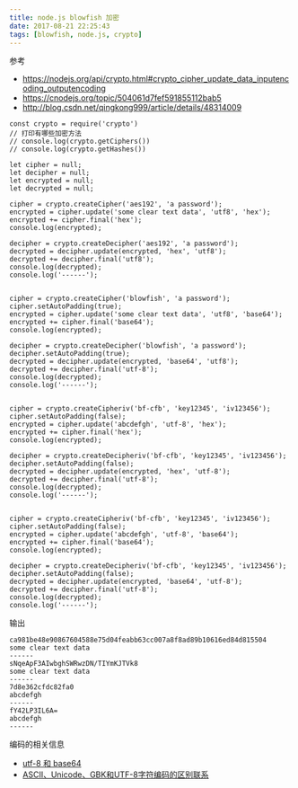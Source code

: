 ```yaml
---
title: node.js blowfish 加密
date: 2017-08-21 22:25:43
tags: [blowfish, node.js, crypto]
---
```



参考

* <https://nodejs.org/api/crypto.html#crypto_cipher_update_data_inputencoding_outputencoding>
* <https://cnodejs.org/topic/504061d7fef591855112bab5>
* <http://blog.csdn.net/qingkong999/article/details/48314009>

<!--more-->


```
const crypto = require('crypto')
// 打印有哪些加密方法
// console.log(crypto.getCiphers())
// console.log(crypto.getHashes())

let cipher = null;
let decipher = null;
let encrypted = null;
let decrypted = null;

cipher = crypto.createCipher('aes192', 'a password');
encrypted = cipher.update('some clear text data', 'utf8', 'hex');
encrypted += cipher.final('hex');
console.log(encrypted);

decipher = crypto.createDecipher('aes192', 'a password');
decrypted = decipher.update(encrypted, 'hex', 'utf8');
decrypted += decipher.final('utf8');
console.log(decrypted);
console.log('------');


cipher = crypto.createCipher('blowfish', 'a password');
cipher.setAutoPadding(true);
encrypted = cipher.update('some clear text data', 'utf8', 'base64');
encrypted += cipher.final('base64');
console.log(encrypted);

decipher = crypto.createDecipher('blowfish', 'a password');
decipher.setAutoPadding(true);
decrypted = decipher.update(encrypted, 'base64', 'utf8');
decrypted += decipher.final('utf-8');
console.log(decrypted);
console.log('------');


cipher = crypto.createCipheriv('bf-cfb', 'key12345', 'iv123456');
cipher.setAutoPadding(false);
encrypted = cipher.update('abcdefgh', 'utf-8', 'hex');
encrypted += cipher.final('hex');
console.log(encrypted);

decipher = crypto.createDecipheriv('bf-cfb', 'key12345', 'iv123456');
decipher.setAutoPadding(false);
decrypted = decipher.update(encrypted, 'hex', 'utf-8');
decrypted += decipher.final('utf-8');
console.log(decrypted);
console.log('------');


cipher = crypto.createCipheriv('bf-cfb', 'key12345', 'iv123456');
cipher.setAutoPadding(false);
encrypted = cipher.update('abcdefgh', 'utf-8', 'base64');
encrypted += cipher.final('base64');
console.log(encrypted);

decipher = crypto.createDecipheriv('bf-cfb', 'key12345', 'iv123456');
decipher.setAutoPadding(false);
decrypted = decipher.update(encrypted, 'base64', 'utf-8');
decrypted += decipher.final('utf-8');
console.log(decrypted);
console.log('------');
```


输出

```
ca981be48e90867604588e75d04feabb63cc007a8f8ad89b10616ed84d815504
some clear text data
------
sNqeApF3AIwbghSWRwzDN/TIYmKJTVk8
some clear text data
------
7d8e362cfdc82fa0
abcdefgh
------
fY42LP3IL6A=
abcdefgh
------
```


编码的相关信息

* [utf-8 和 base64](../../../../2017/08/21/utf-8-和-base64/)
* [ASCII、Unicode、GBK和UTF-8字符编码的区别联系](../../../../2016/08/30/ASCII、Unicode、GBK和UTF-8字符编码的区别联系/)

